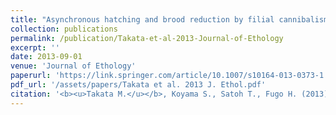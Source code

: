 ```yaml
---
title: "Asynchronous hatching and brood reduction by filial cannibalism in the burying beetle *Nicrophorus quadripunctatus*"
collection: publications
permalink: /publication/Takata-et-al-2013-Journal-of-Ethology
excerpt: ''
date: 2013-09-01
venue: 'Journal of Ethology'
paperurl: 'https://link.springer.com/article/10.1007/s10164-013-0373-1'
pdf_url: '/assets/papers/Takata et al. 2013 J. Ethol.pdf'
citation: '<b><u>Takata M.</u></b>, Koyama S., Satoh T., Fugo H. (2013) <b><i>Journal of Ethology</i></b> 31: 249-254.'
---
```


<!-- 論文の要約・解説など入れたければここ打つ -->
